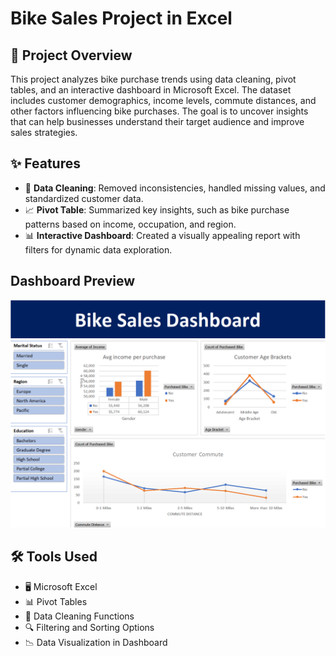 #  Bike Sales Project in Excel

## 📝 Project Overview
This project analyzes bike purchase trends using data cleaning, pivot tables, and an interactive dashboard in Microsoft Excel. The dataset includes customer demographics, income levels, commute distances, and other factors influencing bike purchases. The goal is to uncover insights that can help businesses understand their target audience and improve sales strategies.

## ✨ Features
- 🧹 **Data Cleaning**: Removed inconsistencies, handled missing values, and standardized customer data.
- 📈 **Pivot Table**: Summarized key insights, such as bike purchase patterns based on income, occupation, and region.
- 📊 **Interactive Dashboard**: Created a visually appealing report with filters for dynamic data exploration.

## Dashboard Preview
![Dashboard Snapshot](https://github.com/Roshini2405/Excel_data_analysis_project/blob/main/Excel_bike_purchase_dashboard.png)

## 🛠 Tools Used
- 🖥 Microsoft Excel
- 📊 Pivot Tables
- 🔧 Data Cleaning Functions 
- 🔍 Filtering and Sorting Options
- 📉 Data Visualization in Dashboard

